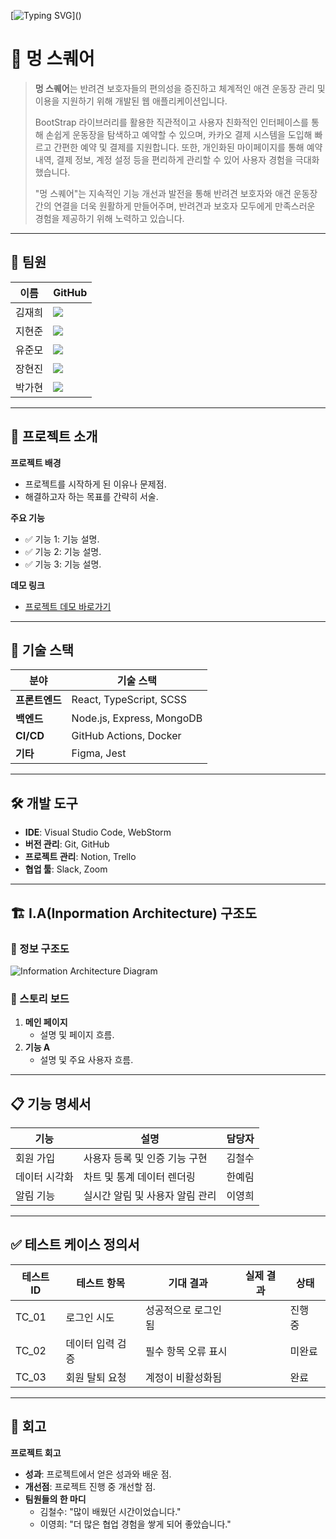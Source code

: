 [![Typing SVG](https://readme-typing-svg.demolab.com?font=Fira+Code&weight=700&size=24&pause=1000&color=F7EC07&random=false&width=435&lines=6CanDoIt!)]()

# 🌟 멍 스퀘어

> **멍 스퀘어**는 반려견 보호자들의 편의성을 증진하고 체계적인 애견 운동장 관리 및 이용을 지원하기 위해 개발된 웹 애플리케이션입니다.
>
> BootStrap 라이브러리를 활용한 직관적이고 사용자 친화적인 인터페이스를 통해 손쉽게 운동장을 탐색하고 예약할 수 있으며, 카카오 결제 시스템을 도입해 빠르고 간편한 예약 및 결제를 지원합니다. 또한, 개인화된 마이페이지를 통해 예약 내역, 결제 정보, 계정 설정 등을 편리하게 관리할 수 있어 사용자 경험을 극대화했습니다.
>
> "멍 스퀘어"는 지속적인 기능 개선과 발전을 통해 반려견 보호자와 애견 운동장 간의 연결을 더욱 원활하게 만들어주며, 반려견과 보호자 모두에게 만족스러운 경험을 제공하기 위해 노력하고 있습니다.

---

## 👥 팀원
| 이름       | GitHub                                  |
|------------|-----------------------------------------|
| 김재희     | [<img src="https://img.shields.io/badge/Github-Link-181717?logo=Github">](https://github.com/CoderJDan) |
| 지현준     | [<img src="https://img.shields.io/badge/Github-Link-181717?logo=Github">](https://github.com/mini-xi) |
| 유준모     | [<img src="https://img.shields.io/badge/Github-Link-181717?logo=Github">](https://github.com/mini-xi) |
| 장현진     | [<img src="https://img.shields.io/badge/Github-Link-181717?logo=Github">](https://github.com/mini-xi) |
| 박가현     | [<img src="https://img.shields.io/badge/Github-Link-181717?logo=Github">](https://github.com/mini-xi) |

---

## 📖 프로젝트 소개
**프로젝트 배경**
- 프로젝트를 시작하게 된 이유나 문제점.
- 해결하고자 하는 목표를 간략히 서술.

**주요 기능**
- ✅ 기능 1: 기능 설명.
- ✅ 기능 2: 기능 설명.
- ✅ 기능 3: 기능 설명.

**데모 링크**
- [프로젝트 데모 바로가기](https://example.com)

---

## 🔧 기술 스택
| 분야          | 기술 스택                |
|---------------|--------------------------|
| **프론트엔드** | React, TypeScript, SCSS |
| **백엔드**     | Node.js, Express, MongoDB |
| **CI/CD**      | GitHub Actions, Docker |
| **기타**       | Figma, Jest             |

---

## 🛠️ 개발 도구
- **IDE**: Visual Studio Code, WebStorm
- **버전 관리**: Git, GitHub
- **프로젝트 관리**: Notion, Trello
- **협업 툴**: Slack, Zoom

---

## 🏗️ I.A(Inpormation Architecture) 구조도
### 📌 정보 구조도
![Information Architecture Diagram](https://via.placeholder.com/800x400?text=Diagram+Here)

### 📌 스토리 보드
1. **메인 페이지**
   - 설명 및 페이지 흐름.
2. **기능 A**
   - 설명 및 주요 사용자 흐름.

---

## 📋 기능 명세서
| 기능         | 설명                               | 담당자  |
|--------------|------------------------------------|---------|
| 회원 가입    | 사용자 등록 및 인증 기능 구현      | 김철수  |
| 데이터 시각화 | 차트 및 통계 데이터 렌더링        | 한예림  |
| 알림 기능    | 실시간 알림 및 사용자 알림 관리    | 이영희  |

---

## ✅ 테스트 케이스 정의서
| 테스트 ID | 테스트 항목            | 기대 결과            | 실제 결과         | 상태   |
|-----------|------------------------|----------------------|-------------------|--------|
| TC_01     | 로그인 시도            | 성공적으로 로그인됨  |                   | 진행 중 |
| TC_02     | 데이터 입력 검증       | 필수 항목 오류 표시  |                   | 미완료 |
| TC_03     | 회원 탈퇴 요청         | 계정이 비활성화됨    |                   | 완료   |

---

## 🤔 회고
**프로젝트 회고**
- **성과**: 프로젝트에서 얻은 성과와 배운 점.
- **개선점**: 프로젝트 진행 중 개선할 점.
- **팀원들의 한 마디**
  - 김철수: "많이 배웠던 시간이었습니다."
  - 이영희: "더 많은 협업 경험을 쌓게 되어 좋았습니다."
